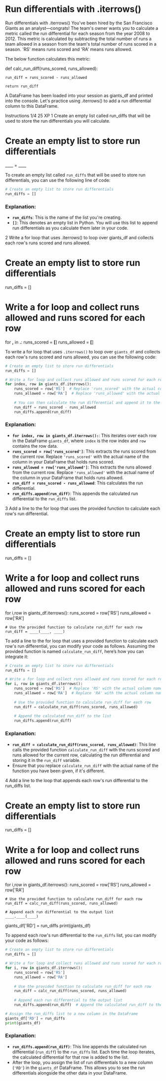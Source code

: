 # Run differentials with .iterrows()

Run differentials with .iterrows()
You've been hired by the San Francisco Giants as an analyst—congrats! The team's owner wants you to calculate a metric called the run differential for each season from the year 2008 to 2012. This metric is calculated by subtracting the total number of runs a team allowed in a season from the team's total number of runs scored in a season. 'RS' means runs scored and 'RA' means runs allowed.

The below function calculates this metric:

def calc_run_diff(runs_scored, runs_allowed):

    run_diff = runs_scored - runs_allowed

    return run_diff
A DataFrame has been loaded into your session as giants_df and printed into the console. Let's practice using .iterrows() to add a run differential column to this DataFrame.

Instructions 1/4
25 XP
1
Create an empty list called run_diffs that will be used to store the run differentials you will calculate.
# Create an empty list to store run differentials
____ = ____

To create an empty list called `run_diffs` that will be used to store run differentials, you can use the following line of code:

```python
# Create an empty list to store run differentials
run_diffs = []
```

### Explanation:
- **`run_diffs`**: This is the name of the list you're creating.
- **`[]`**: This denotes an empty list in Python. You will use this list to append run differentials as you calculate them later in your code.

2
Write a for loop that uses .iterrows() to loop over giants_df and collects each row's runs scored and runs allowed.
# Create an empty list to store run differentials
run_diffs = []

# Write a for loop and collect runs allowed and runs scored for each row
for ____,____ in ____.____:
    runs_scored = ____[____]
    runs_allowed = ____[____]

To write a for loop that uses `.iterrows()` to loop over `giants_df` and collects each row's runs scored and runs allowed, you can use the following code:

```python
# Create an empty list to store run differentials
run_diffs = []

# Write a for loop and collect runs allowed and runs scored for each row
for index, row in giants_df.iterrows():
    runs_scored = row['RS']  # Replace 'runs_scored' with the actual column name
    runs_allowed = row['RA']  # Replace 'runs_allowed' with the actual column name
    
    # You can then calculate the run differential and append it to the list
    run_diff = runs_scored - runs_allowed
    run_diffs.append(run_diff)
```

### Explanation:
- **`for index, row in giants_df.iterrows():`**: This iterates over each row in the DataFrame `giants_df`, where `index` is the row index and `row` contains the row data.
- **`runs_scored = row['runs_scored']`**: This extracts the runs scored from the current row. Replace `'runs_scored'` with the actual name of the column in your DataFrame that holds runs scored.
- **`runs_allowed = row['runs_allowed']`**: This extracts the runs allowed from the current row. Replace `'runs_allowed'` with the actual name of the column in your DataFrame that holds runs allowed.
- **`run_diff = runs_scored - runs_allowed`**: This calculates the run differential.
- **`run_diffs.append(run_diff)`**: This appends the calculated run differential to the `run_diffs` list.

3
Add a line to the for loop that uses the provided function to calculate each row's run differential.
# Create an empty list to store run differentials
run_diffs = []

# Write a for loop and collect runs allowed and runs scored for each row
for i,row in giants_df.iterrows():
    runs_scored = row['RS']
    runs_allowed = row['RA']
    
    # Use the provided function to calculate run_diff for each row
    run_diff = ____(____, ____)

To add a line to the for loop that uses a provided function to calculate each row's run differential, you can modify your code as follows. Assuming the provided function is named `calculate_run_diff`, here’s how you can integrate it:

```python
# Create an empty list to store run differentials
run_diffs = []

# Write a for loop and collect runs allowed and runs scored for each row
for i, row in giants_df.iterrows():
    runs_scored = row['RS']  # Replace 'RS' with the actual column name for runs scored
    runs_allowed = row['RA']  # Replace 'RA' with the actual column name for runs allowed
    
    # Use the provided function to calculate run_diff for each row
    run_diff = calculate_run_diff(runs_scored, runs_allowed)
    
    # Append the calculated run_diff to the list
    run_diffs.append(run_diff)
```

### Explanation:
- **`run_diff = calculate_run_diff(runs_scored, runs_allowed)`**: This line calls the provided function `calculate_run_diff` with the runs scored and runs allowed for the current row, calculating the run differential and storing it in the `run_diff` variable.
- Ensure that you replace `calculate_run_diff` with the actual name of the function you have been given, if it's different.


4
Add a line to the loop that appends each row's run differential to the run_diffs list.
# Create an empty list to store run differentials
run_diffs = []

# Write a for loop and collect runs allowed and runs scored for each row
for i,row in giants_df.iterrows():
    runs_scored = row['RS']
    runs_allowed = row['RA']
    
    # Use the provided function to calculate run_diff for each row
    run_diff = calc_run_diff(runs_scored, runs_allowed)
    
    # Append each run differential to the output list
    ____.____(____)

giants_df['RD'] = run_diffs
print(giants_df)

To append each row's run differential to the `run_diffs` list, you can modify your code as follows:

```python
# Create an empty list to store run differentials
run_diffs = []

# Write a for loop and collect runs allowed and runs scored for each row
for i, row in giants_df.iterrows():
    runs_scored = row['RS']
    runs_allowed = row['RA']
    
    # Use the provided function to calculate run_diff for each row
    run_diff = calc_run_diff(runs_scored, runs_allowed)
    
    # Append each run differential to the output list
    run_diffs.append(run_diff)  # Append the calculated run_diff to the run_diffs list

# Assign the run_diffs list to a new column in the DataFrame
giants_df['RD'] = run_diffs
print(giants_df)
```

### Explanation:
- **`run_diffs.append(run_diff)`**: This line appends the calculated run differential (`run_diff`) to the `run_diffs` list. Each time the loop iterates, the calculated differential for that row is added to the list.
- After the loop, you assign the list of run differentials to a new column (`'RD'`) in the `giants_df` DataFrame. This allows you to see the run differentials alongside the other data in your DataFrame.
